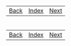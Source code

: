 <table width="100%">
    <tr>
        <td><a href="./012_Zoo_Keeper_2.md">Back</a></td>
        <td><a href="../Index.md">Index</a></td>
        <td><a href="./014_Object_Master_2.md">Next</a></td>
    </tr>
</table>

#

#

#

[]()
<table width="100%">
    <tr>
        <td><a href="./012_Zoo_Keeper_2.md">Back</a></td>
        <td><a href="../Index.md">Index</a></td>
        <td><a href="./014_Object_Master_2.md">Next</a></td>
    </tr>
</table>